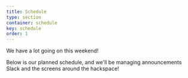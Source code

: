 ```yaml
---
title: Schedule
type: section
container: schedule
key: schedule
order: 1
---
```


We have a lot going on this weekend!

Below is our planned schedule, and we'll be managing announcements Slack and the
screens around the hackspace!
